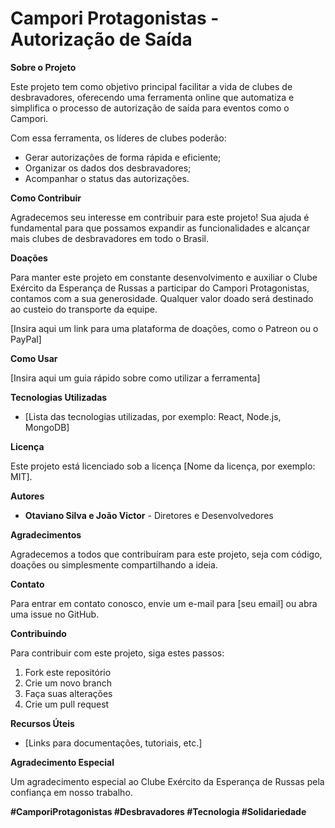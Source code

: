 # Campori Protagonistas - Autorização de Saída

**Sobre o Projeto**

Este projeto tem como objetivo principal facilitar a vida de clubes de desbravadores, oferecendo uma ferramenta online que automatiza e simplifica o processo de autorização de saída para eventos como o Campori.

Com essa ferramenta, os líderes de clubes poderão:

* Gerar autorizações de forma rápida e eficiente;
* Organizar os dados dos desbravadores;
* Acompanhar o status das autorizações.

**Como Contribuir**

Agradecemos seu interesse em contribuir para este projeto! Sua ajuda é fundamental para que possamos expandir as funcionalidades e alcançar mais clubes de desbravadores em todo o Brasil.

**Doações**

Para manter este projeto em constante desenvolvimento e auxiliar o Clube Exército da Esperança de Russas a participar do Campori Protagonistas, contamos com a sua generosidade. Qualquer valor doado será destinado ao custeio do transporte da equipe.

[Insira aqui um link para uma plataforma de doações, como o Patreon ou o PayPal]

**Como Usar**

[Insira aqui um guia rápido sobre como utilizar a ferramenta]

**Tecnologias Utilizadas**

* [Lista das tecnologias utilizadas, por exemplo: React, Node.js, MongoDB]

**Licença**

Este projeto está licenciado sob a licença [Nome da licença, por exemplo: MIT].

**Autores**

* **Otaviano Silva e João Victor** - Diretores e Desenvolvedores

**Agradecimentos**

Agradecemos a todos que contribuíram para este projeto, seja com código, doações ou simplesmente compartilhando a ideia.

**Contato**

Para entrar em contato conosco, envie um e-mail para [seu email] ou abra uma issue no GitHub.

**Contribuindo**

Para contribuir com este projeto, siga estes passos:

1. Fork este repositório
2. Crie um novo branch
3. Faça suas alterações
4. Crie um pull request

**Recursos Úteis**

* [Links para documentações, tutoriais, etc.]

**Agradecimento Especial**

Um agradecimento especial ao Clube Exército da Esperança de Russas pela confiança em nosso trabalho.

**#CamporiProtagonistas #Desbravadores #Tecnologia #Solidariedade**

